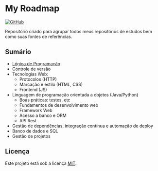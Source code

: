 # My Roadmap

[![GitHub](https://img.shields.io/github/license/learnermap/learnermap)](https://github.com/learnermap/my-roadmap/blob/1899c932ddacb805054fad938c05f572bd08da59/LICENSE)

Repositório criado para agrupar todos meus repositórios de estudos bem como suas
fontes de referências.


## Sumário

- [Lógica de Programação](https://github.com/learnermap/learning-logic)
- Controle de versão
- Tecnologias Web:
  - Protocolos (HTTP)
  - Marcação e estilo (HTML, CSS)
  - Frontend (JS)
- Linguagem de programação orientada a objetos (Java/Python)
  - Boas práticas: testes, etc
  - Fundamentos de desenvolvimento web
  - Framework Web
  - Acesso a banco e ORM
  - API Rest
- Gestão de dependências, integração contínua e automação de deploy
- Banco de dados e SQL
- Gestão de projetos


## Licença 

Este projeto está sob a licença [MIT]().